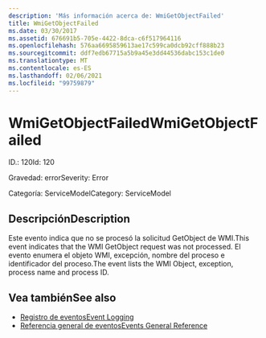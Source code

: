 ```yaml
---
description: 'Más información acerca de: WmiGetObjectFailed'
title: WmiGetObjectFailed
ms.date: 03/30/2017
ms.assetid: 676691b5-705e-4422-8dca-c6f517964116
ms.openlocfilehash: 576aa6695859613ae17c599ca0dcb92cff888b23
ms.sourcegitcommit: ddf7edb67715a5b9a45e3dd44536dabc153c1de0
ms.translationtype: MT
ms.contentlocale: es-ES
ms.lasthandoff: 02/06/2021
ms.locfileid: "99759879"
---
```

# <a name="wmigetobjectfailed"></a><span data-ttu-id="d62fa-103">WmiGetObjectFailed</span><span class="sxs-lookup"><span data-stu-id="d62fa-103">WmiGetObjectFailed</span></span>

<span data-ttu-id="d62fa-104">ID.: 120</span><span class="sxs-lookup"><span data-stu-id="d62fa-104">Id: 120</span></span>  
  
 <span data-ttu-id="d62fa-105">Gravedad: error</span><span class="sxs-lookup"><span data-stu-id="d62fa-105">Severity: Error</span></span>  
  
 <span data-ttu-id="d62fa-106">Categoría: ServiceModel</span><span class="sxs-lookup"><span data-stu-id="d62fa-106">Category: ServiceModel</span></span>  
  
## <a name="description"></a><span data-ttu-id="d62fa-107">Descripción</span><span class="sxs-lookup"><span data-stu-id="d62fa-107">Description</span></span>  

 <span data-ttu-id="d62fa-108">Este evento indica que no se procesó la solicitud GetObject de WMI.</span><span class="sxs-lookup"><span data-stu-id="d62fa-108">This event indicates that the WMI GetObject request was not processed.</span></span> <span data-ttu-id="d62fa-109">El evento enumera el objeto WMI, excepción, nombre del proceso e identificador del proceso.</span><span class="sxs-lookup"><span data-stu-id="d62fa-109">The event lists the WMI Object, exception, process name and process ID.</span></span>  
  
## <a name="see-also"></a><span data-ttu-id="d62fa-110">Vea también</span><span class="sxs-lookup"><span data-stu-id="d62fa-110">See also</span></span>

- [<span data-ttu-id="d62fa-111">Registro de eventos</span><span class="sxs-lookup"><span data-stu-id="d62fa-111">Event Logging</span></span>](index.md)
- [<span data-ttu-id="d62fa-112">Referencia general de eventos</span><span class="sxs-lookup"><span data-stu-id="d62fa-112">Events General Reference</span></span>](events-general-reference.md)
